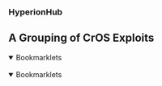 ### HyperionHub

## A Grouping of CrOS Exploits

<details open>
<summary>Bookmarklets</summary>
<br>
    <details open>
    <summary>Bookmarklets</summary>
    <br>
    </details>
</details>

